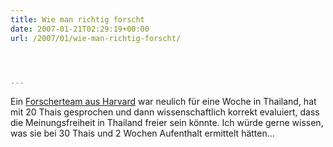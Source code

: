 ```yaml
---
title: Wie man richtig forscht
date: 2007-01-21T02:29:19+00:00
url: /2007/01/wie-man-richtig-forscht/




---
```

Ein [Forscherteam aus Harvard][1] war neulich für eine Woche in Thailand, hat mit 20 Thais gesprochen und dann wissenschaftlich korrekt evaluiert, dass die Meinungsfreiheit in Thailand freier sein könnte. Ich würde gerne wissen, was sie bei 30 Thais und 2 Wochen Aufenthalt ermittelt hätten...

 [1]: http://www.nationmultimedia.com/2007/01/13/national/national_30024031.php
